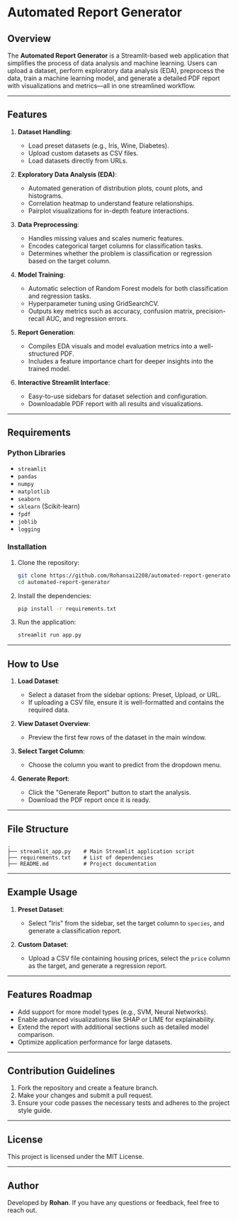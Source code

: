 # Automated Report Generator

## Overview
The **Automated Report Generator** is a Streamlit-based web application that simplifies the process of data analysis and machine learning. Users can upload a dataset, perform exploratory data analysis (EDA), preprocess the data, train a machine learning model, and generate a detailed PDF report with visualizations and metrics—all in one streamlined workflow.

---

## Features
1. **Dataset Handling**:
   - Load preset datasets (e.g., Iris, Wine, Diabetes).
   - Upload custom datasets as CSV files.
   - Load datasets directly from URLs.

2. **Exploratory Data Analysis (EDA)**:
   - Automated generation of distribution plots, count plots, and histograms.
   - Correlation heatmap to understand feature relationships.
   - Pairplot visualizations for in-depth feature interactions.

3. **Data Preprocessing**:
   - Handles missing values and scales numeric features.
   - Encodes categorical target columns for classification tasks.
   - Determines whether the problem is classification or regression based on the target column.

4. **Model Training**:
   - Automatic selection of Random Forest models for both classification and regression tasks.
   - Hyperparameter tuning using GridSearchCV.
   - Outputs key metrics such as accuracy, confusion matrix, precision-recall AUC, and regression errors.

5. **Report Generation**:
   - Compiles EDA visuals and model evaluation metrics into a well-structured PDF.
   - Includes a feature importance chart for deeper insights into the trained model.

6. **Interactive Streamlit Interface**:
   - Easy-to-use sidebars for dataset selection and configuration.
   - Downloadable PDF report with all results and visualizations.

---

## Requirements
### Python Libraries
- `streamlit`
- `pandas`
- `numpy`
- `matplotlib`
- `seaborn`
- `sklearn` (Scikit-learn)
- `fpdf`
- `joblib`
- `logging`

### Installation
1. Clone the repository:
   ```bash
   git clone https://github.com/Rohansai2208/automated-report-generator.git
   cd automated-report-generator
   ```
2. Install the dependencies:
   ```bash
   pip install -r requirements.txt
   ```

3. Run the application:
   ```bash
   streamlit run app.py
   ```

---

## How to Use
1. **Load Dataset**:
   - Select a dataset from the sidebar options: Preset, Upload, or URL.
   - If uploading a CSV file, ensure it is well-formatted and contains the required data.

2. **View Dataset Overview**:
   - Preview the first few rows of the dataset in the main window.

3. **Select Target Column**:
   - Choose the column you want to predict from the dropdown menu.

4. **Generate Report**:
   - Click the "Generate Report" button to start the analysis.
   - Download the PDF report once it is ready.

---

## File Structure
```
.
├── streamlit_app.py    # Main Streamlit application script
├── requirements.txt    # List of dependencies
├── README.md           # Project documentation

```

---

## Example Usage
1. **Preset Dataset**:
   - Select "Iris" from the sidebar, set the target column to `species`, and generate a classification report.
   
2. **Custom Dataset**:
   - Upload a CSV file containing housing prices, select the `price` column as the target, and generate a regression report.

---

## Features Roadmap
- Add support for more model types (e.g., SVM, Neural Networks).
- Enable advanced visualizations like SHAP or LIME for explainability.
- Extend the report with additional sections such as detailed model comparison.
- Optimize application performance for large datasets.

---

## Contribution Guidelines
1. Fork the repository and create a feature branch.
2. Make your changes and submit a pull request.
3. Ensure your code passes the necessary tests and adheres to the project style guide.

---

## License
This project is licensed under the MIT License.

---

## Author
Developed by **Rohan**. If you have any questions or feedback, feel free to reach out.